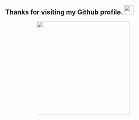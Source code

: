 <h2>
  Thanks for visiting my Github profile.
  <img src="https://media.giphy.com/media/hvRJCLFzcasrR4ia7z/giphy.gif" width="30px"/>
</h2>


<div id="header" align="center">
  <img src="https://media.giphy.com/media/tPjlmJzj9Z99vwF5dV/giphy.gif" width="300"/>
</div>
